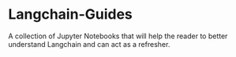 # Langchain-Guides
A collection of Jupyter Notebooks that will help the reader to better understand Langchain and can act as a refresher.
